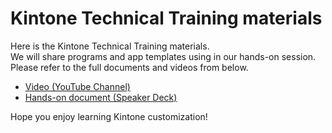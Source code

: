 # Kintone Technical Training materials

Here is the Kintone Technical Training materials.  
We will share programs and app templates using in our hands-on session.  
Please refer to the full documents and videos from below.  

- [Video (YouTube Channel)](https://www.youtube.com/playlist?list=PLJOThIyQA7oOINO73ah34ZdHy13Sd6331)
- [Hands-on document (Speaker Deck)](https://speakerdeck.com/cybozugta)

Hope you enjoy learning Kintone customization!
